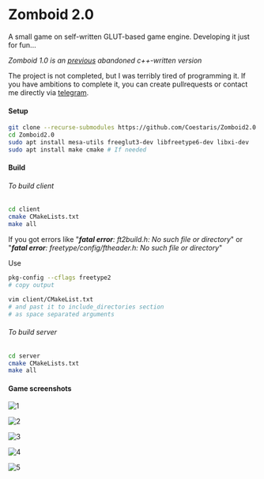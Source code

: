 # Zomboid 2.0
A small game on self-written GLUT-based game engine. Developing it just for fun...

*Zomboid 1.0 is an [previous](https://github.com/Coestaris/Zomboid) abandoned c++-written version*

The project is not completed, but I was terribly tired of programming it. If you have ambitions to complete it, you can create pullrequests or contact me directly via [telegram](https://t.me/coestaris).

#### Setup
```bash
git clone --recurse-submodules https://github.com/Coestaris/Zomboid2.0
cd Zomboid2.0
sudo apt install mesa-utils freeglut3-dev libfreetype6-dev libxi-dev
sudo apt install make cmake # If needed
```

#### Build
###### To build client
```bash
cd client
cmake CMakeLists.txt 
make all
```

If you got errors like 
"***fatal error**: ft2build.h: No such file or directory*"
or
"***fatal error**: freetype/config/ftheader.h: No such file or directory*"

Use 
```bash
pkg-config --cflags freetype2 
# copy output

vim client/CMakeList.txt 
# and past it to include_directories section 
# as space separated arguments
```

###### To build server
```bash
cd server
cmake CMakeLists.txt 
make all
```

#### Game screenshots

![1](https://user-images.githubusercontent.com/19210828/58269521-6d0f6980-7d90-11e9-8c74-d1e73835c65c.png)

![2](https://user-images.githubusercontent.com/19210828/58269523-6d0f6980-7d90-11e9-9116-4a2623f0a2ef.png)

![3](https://user-images.githubusercontent.com/19210828/58269519-6d0f6980-7d90-11e9-8ae2-23cf624a13e3.png)

![4](https://user-images.githubusercontent.com/19210828/58269517-6c76d300-7d90-11e9-9860-9b6fc1463a8d.png)

![5](https://user-images.githubusercontent.com/19210828/58269518-6d0f6980-7d90-11e9-8cb8-77af8394000b.png)


